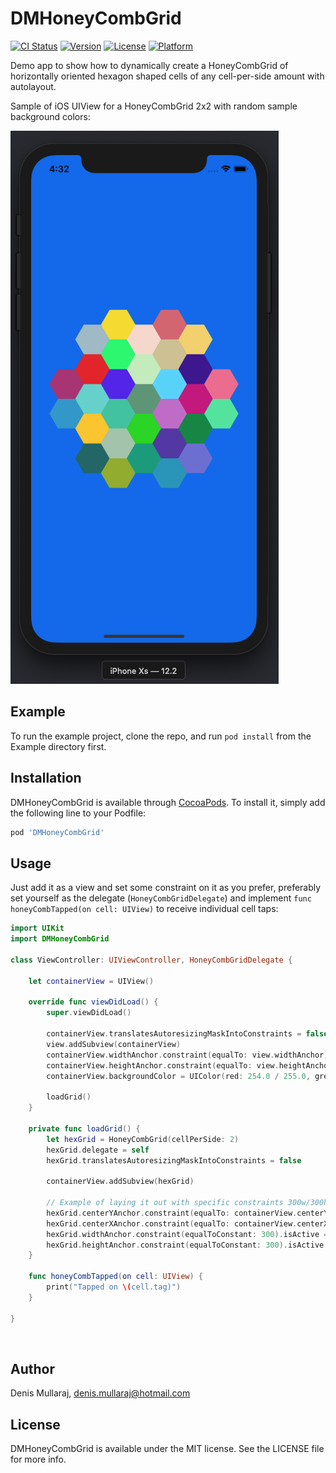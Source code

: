 # DMHoneyCombGrid

[![CI Status](https://img.shields.io/travis/Denis/DMHoneyCombGrid.svg?style=flat)](https://travis-ci.org/Denis/DMHoneyCombGrid)
[![Version](https://img.shields.io/cocoapods/v/DMHoneyCombGrid.svg?style=flat)](https://cocoapods.org/pods/DMHoneyCombGrid)
[![License](https://img.shields.io/cocoapods/l/DMHoneyCombGrid.svg?style=flat)](https://cocoapods.org/pods/DMHoneyCombGrid)
[![Platform](https://img.shields.io/cocoapods/p/DMHoneyCombGrid.svg?style=flat)](https://cocoapods.org/pods/DMHoneyCombGrid)

Demo app to show how to dynamically create a HoneyCombGrid of horizontally oriented hexagon shaped cells of any cell-per-side amount with autolayout.

Sample of iOS UIView for a HoneyCombGrid 2x2 with random sample background colors:

![sample](https://github.com/denismullaraj/DMHoneyCombGrid/blob/master/Screenshots/horizontal-hex-grid-2x2.png)

## Example

To run the example project, clone the repo, and run `pod install` from the Example directory first.

## Installation

DMHoneyCombGrid is available through [CocoaPods](https://cocoapods.org). To install
it, simply add the following line to your Podfile:

```ruby
pod 'DMHoneyCombGrid'
```

## Usage
Just add it as a view and set some constraint on it as you prefer, preferably set yourself as the delegate (`HoneyCombGridDelegate`) and implement `func honeyCombTapped(on cell: UIView)` to receive individual cell taps:

```swift
import UIKit
import DMHoneyCombGrid

class ViewController: UIViewController, HoneyCombGridDelegate {

    let containerView = UIView()
    
    override func viewDidLoad() {
        super.viewDidLoad()
        
        containerView.translatesAutoresizingMaskIntoConstraints = false
        view.addSubview(containerView)
        containerView.widthAnchor.constraint(equalTo: view.widthAnchor).isActive = true
        containerView.heightAnchor.constraint(equalTo: view.heightAnchor).isActive = true
        containerView.backgroundColor = UIColor(red: 254.0 / 255.0, green: 213.0 / 255.0, blue: 151.0 / 255.0, alpha: 1.0)
        
        loadGrid()
    }
    
    private func loadGrid() {
        let hexGrid = HoneyCombGrid(cellPerSide: 2)
        hexGrid.delegate = self
        hexGrid.translatesAutoresizingMaskIntoConstraints = false
        
        containerView.addSubview(hexGrid)
        
        // Example of laying it out with specific constraints 300w/300h
        hexGrid.centerYAnchor.constraint(equalTo: containerView.centerYAnchor).isActive = true
        hexGrid.centerXAnchor.constraint(equalTo: containerView.centerXAnchor).isActive = true
        hexGrid.widthAnchor.constraint(equalToConstant: 300).isActive = true
        hexGrid.heightAnchor.constraint(equalToConstant: 300).isActive = true
    }

    func honeyCombTapped(on cell: UIView) {
        print("Tapped on \(cell.tag)")
    }
    
}
```

<br>

## Author

Denis Mullaraj, denis.mullaraj@hotmail.com

## License

DMHoneyCombGrid is available under the MIT license. See the LICENSE file for more info.
